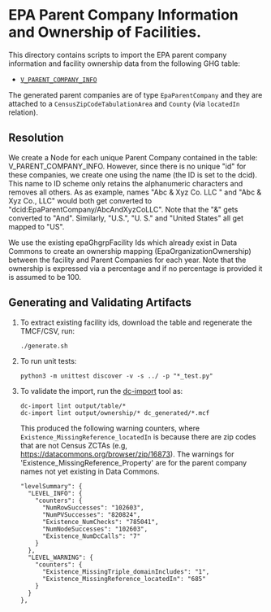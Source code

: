 
# EPA Parent Company Information and Ownership of Facilities.

This directory contains scripts to import the EPA parent company information and
facility ownership data from the following GHG table:
- [`V_PARENT_COMPANY_INFO`](https://enviro.epa.gov/enviro/ef_metadata_html.ef_metadata_table?p_table_name=V_PARENT_COMPANY_INFO)

The generated parent companies are of type `EpaParentCompany` and they are
attached to a `CensusZipCodeTabulationArea` and `County` (via
`locatedIn` relation).

## Resolution

We create a Node for each unique Parent Company contained in the table:
V_PARENT_COMPANY_INFO. However, since there is no unique "id" for these
companies, we create one using the name (the ID is set to the dcid). This name
to ID scheme only retains the alphanumeric characters and removes all others. As
as example, names "Abc & Xyz Co. LLC " and "Abc & Xyz Co., LLC" would both get
converted to "dcid:EpaParentCompany/AbcAndXyzCoLLC". Note that the "&" gets
converted to "And". Similarly, "U.S.", "U. S." and "United States" all get
mapped to "US".

We use the existing epaGhgrpFacility Ids which already exist in Data Commons to
create an ownership mapping (EpaOrganizationOwnership) between the facility and
Parent Companies for each year. Note that the ownership is expressed via a
percentage and if no percentage is provided it is assumed to be 100.

## Generating and Validating Artifacts

1. To extract existing facility ids, download the table and regenerate the TMCF/CSV, run:

      ```
      ./generate.sh
      ```

2. To run unit tests:

      ```
      python3 -m unittest discover -v -s ../ -p "*_test.py"
      ```

3. To validate the import, run the [dc-import](https://github.com/datacommonsorg/import#using-import-tool) tool as:

    ```
    dc-import lint output/table/*
    dc-import lint output/ownership/* dc_generated/*.mcf
    ```

    This produced the following warning counters, where
    `Existence_MissingReference_locatedIn` is because there are zip codes that
    are not Census ZCTAs (e.g, https://datacommons.org/browser/zip/16873). The
    warnings for 'Existence_MissingReference_Property' are for the parent
    company names not yet existing in Data Commons.

    ```
    "levelSummary": {
      "LEVEL_INFO": {
        "counters": {
          "NumRowSuccesses": "102603",
          "NumPVSuccesses": "820824",
          "Existence_NumChecks": "785041",
          "NumNodeSuccesses": "102603",
          "Existence_NumDcCalls": "7"
        }
      },
      "LEVEL_WARNING": {
        "counters": {
          "Existence_MissingTriple_domainIncludes": "1",
          "Existence_MissingReference_locatedIn": "685"
        }
      }
    },
    ```
